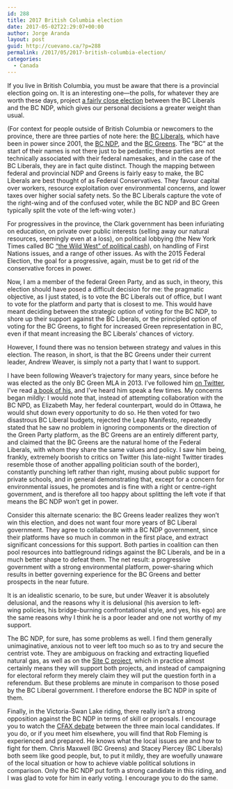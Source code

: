 ```yaml
---
id: 288
title: 2017 British Columbia election
date: 2017-05-02T22:29:07+00:00
author: Jorge Aranda
layout: post
guid: http://cuevano.ca/?p=288
permalink: /2017/05/2017-british-columbia-election/
categories:
  - Canada
---
```

If you live in British Columbia, you must be aware that there is a provincial election going on. It is an interesting one—the polls, for whatever they are worth these days, project [a fairly close election](http://www.cbc.ca/news/canada/british-columbia/bc-2017-poll-tracker-1.4054593) between the BC Liberals and the BC NDP, which gives our personal decisions a greater weight than usual.

(For context for people outside of British Columbia or newcomers to the province, there are three parties of note here: the [BC Liberals](https://www.bcliberals.com/), which have been in power since 2001, the [BC NDP](https://www.bcndp.ca/), and the [BC Greens](http://www.bcgreens.ca/). The &#8220;BC&#8221; at the start of their names is not there just to be pedantic; these parties are not technically associated with their federal namesakes, and in the case of the BC Liberals, they are in fact quite distinct. Though the mapping between federal and provincial NDP and Greens is fairly easy to make, the BC Liberals are best thought of as Federal Conservatives. They favour capital over workers, resource exploitation over environmental concerns, and lower taxes over higher social safety nets. So the BC Liberals capture the vote of the right-wing and of the confused voter, while the BC NDP and BC Green typically split the vote of the left-wing voter.)

For progressives in the province, the Clark government has been infuriating on education, on private over public interests (selling away our natural resources, seemingly even at a loss), on political lobbying (the New York Times called BC [&#8220;the Wild West&#8221; of political cash](https://www.nytimes.com/2017/01/13/world/canada/british-columbia-christy-clark.html)), on handling of First Nations issues, and a range of other issues. As with the 2015 Federal Election, the goal for a progressive, again, must be to get rid of the conservative forces in power.

Now, I am a member of the federal Green Party, and as such, in theory, this election should have posed a difficult decision for me: the pragmatic objective, as I just stated, is to vote the BC Liberals out of office, but I want to vote for the platform and party that is closest to me. This would have meant deciding between the strategic option of voting for the BC NDP, to shore up their support against the BC Liberals, or the principled option of voting for the BC Greens, to fight for increased Green representation in BC, even if that meant increasing the BC Liberals&#8217; chances of victory.

However, I found there was no tension between strategy and values in this election. The reason, in short, is that the BC Greens under their current leader, Andrew Weaver, is simply not a party that I want to support.

I have been following Weaver&#8217;s trajectory for many years, since before he was elected as the only BC Green MLA in 2013. I&#8217;ve followed him [on Twitter](https://twitter.com/AJWVictoriaBC), I&#8217;ve read [a book of his](https://www.amazon.ca/Keeping-Our-Cool-Canada-Warming/dp/0143168258), and I&#8217;ve heard him speak a few times. My concerns began mildly: I would note that, instead of attempting collaboration with the BC NPD, as Elizabeth May, her federal counterpart, would do in Ottawa, he would shut down every opportunity to do so. He then voted for two disastrous BC Liberal budgets, rejected the Leap Manifesto, repeatedly stated that he saw no problem in ignoring components or the direction of the Green Party platform, as the BC Greens are an entirely different party, and claimed that the BC Greens are the natural home of the Federal Liberals, with whom they share the same values and policy. I saw him being, frankly, extremely boorish to critics on Twitter (his late-night Twitter tirades resemble those of another appalling politician south of the border), constantly punching left rather than right, musing about public support for private schools, and in general demonstrating that, except for a concern for environmental issues, he promotes and is fine with a right or centre-right government, and is therefore all too happy about splitting the left vote if that means the BC NDP won&#8217;t get in power.

Consider this alternate scenario: the BC Greens leader realizes they won&#8217;t win this election, and does not want four more years of BC Liberal government. They agree to collaborate with a BC NDP government, since their platforms have so much in common in the first place, and extract significant concessions for this support. Both parties in coalition can then pool resources into battleground ridings against the BC Liberals, and be in a much better shape to defeat them. The net result: a progressive government with a strong environmental platform, power-sharing which results in better governing experience for the BC Greens and better prospects in the near future.

It is an idealistic scenario, to be sure, but under Weaver it is absolutely delusional, and the reasons why it is delusional (his aversion to left-wing policies, his bridge-burning confrontational style, and yes, his ego) are the same reasons why I think he is a poor leader and one not worthy of my support.

The BC NDP, for sure, has some problems as well. I find them generally unimaginative, anxious not to veer left too much so as to try and secure the centrist vote. They are ambiguous on fracking and extracting liquefied natural gas, as well as on the [Site C project](https://www.sitecproject.com/), which in practice almost certainly means they will support both projects, and instead of campaigning for electoral reform they merely claim they will put the question forth in a referendum. But these problems are minute in comparison to those posed by the BC Liberal government. I therefore endorse the BC NDP in spite of them.

Finally, in the Victoria-Swan Lake riding, there really isn&#8217;t a strong opposition against the BC NDP in terms of skill or proposals. I encourage you to watch the [CFAX debate](https://www.facebook.com/cfax1070/videos/1686070028072995/?hc_ref=SEARCH) between the three main local candidates. If you do, or if you meet him elsewhere, you will find that Rob Fleming is experienced and prepared. He knows what the local issues are and how to fight for them. Chris Maxwell (BC Greens) and Stacey Piercey (BC Liberals) both seem like good people, but, to put it mildly, they are woefully unaware of the local situation or how to achieve viable political solutions in comparison. Only the BC NDP put forth a strong candidate in this riding, and I was glad to vote for him in early voting. I encourage you to do the same.